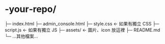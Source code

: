 # -your‑repo/
├─ index.html
├─ admin_console.html
├─ style.css      ← 如果有獨立 CSS
├─ script.js      ← 如果有獨立 JS
├─ assets/        ← 圖片、icon 放這裡
├─ README.md
└─ …其他檔案…
